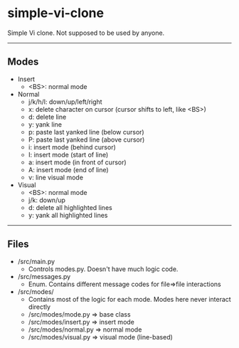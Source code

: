 # simple-vi-clone
Simple Vi clone. Not supposed to be used by anyone.

---

## Modes
- Insert
    - \<BS\>: normal mode
- Normal
    - j/k/h/l: down/up/left/right
    - x: delete character on cursor (cursor shifts to left, like \<BS\>)
    - d: delete line
    - y: yank line
    - p: paste last yanked line (below cursor)
    - P: paste last yanked line (above cursor)
    - i: insert mode (behind cursor)
    - I: insert mode (start of line)
    - a: insert mode (in front of cursor)
    - A: insert mode (end of line)
    - v: line visual mode
- Visual
    - \<BS\>: normal mode
    - j/k: down/up
    - d: delete all highlighted lines
    - y: yank all highlighted lines

---

## Files
- /src/main.py
    - Controls modes.py. Doesn't have much logic code.
- /src/messages.py
    - Enum. Contains different message codes for file=>file interactions
- /src/modes/
    - Contains most of the logic for each mode. Modes here never interact directly 
    - /src/modes/mode.py    => base class
    - /src/modes/insert.py  => insert mode
    - /src/modes/normal.py  => normal mode
    - /src/modes/visual.py  => visual mode (line-based)
